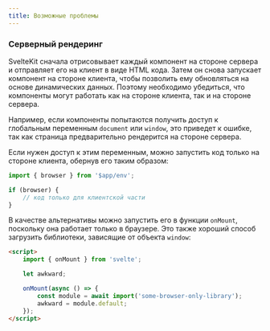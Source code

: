```yaml
---
title: Возможные проблемы
---
```


### Серверный рендеринг

SvelteKit сначала отрисовывает каждый компонент на стороне сервера и отправляет его на клиент в виде HTML кода. Затем он снова запускает компонент на стороне клиента, чтобы позволить ему обновляться на основе динамических данных. Поэтому необходимо убедиться, что компоненты могут работать как на стороне клиента, так и на стороне сервера.

Например, если компоненты попытаются получить доступ к глобальным переменным `document` или `window`, это приведет к ошибке, так как страница предварительно рендерится на стороне сервера.

Если нужен доступ к этим переменным, можно запустить код только на стороне клиента, обернув его таким образом:

```js
import { browser } from '$app/env';

if (browser) {
	// код только для клиентской части
}
```

В качестве альтернативы можно запустить его в функции `onMount`, поскольку она работает только в браузере. Это также хороший способ загрузить библиотеки, зависящие от объекта `window`:

```html
<script>
	import { onMount } from 'svelte';

	let awkward;

	onMount(async () => {
		const module = await import('some-browser-only-library');
		awkward = module.default;
	});
</script>
```
